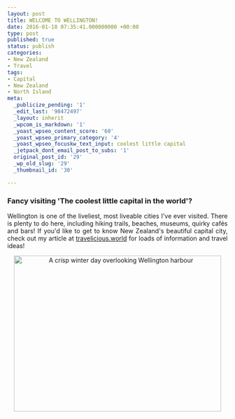 ```yaml
---
layout: post
title: WELCOME TO WELLINGTON!
date: 2016-01-18 07:35:41.000000000 +00:00
type: post
published: true
status: publish
categories:
- New Zealand
- Travel
tags:
- Capital
- New Zealand
- North Island
meta:
  _publicize_pending: '1'
  _edit_last: '98472497'
  _layout: inherit
  _wpcom_is_markdown: '1'
  _yoast_wpseo_content_score: '60'
  _yoast_wpseo_primary_category: '4'
  _yoast_wpseo_focuskw_text_input: coolest little capital
  _jetpack_dont_email_post_to_subs: '1'
  original_post_id: '29'
  _wp_old_slug: '29'
  _thumbnail_id: '30'

---
```


<h3 align="JUSTIFY">Fancy visiting 'The coolest little capital in the world'?</h3>
<p align="JUSTIFY">Wellington is one of the liveliest, most liveable cities I've ever visited. There is plenty to do here, including hiking trails, beaches, museums, quirky cafés and bars! If you'd like to get to know New Zealand's beautiful capital city, check out my article at <a href="http://travelicious.world/welcome-to-wellington/" target="_blank">travelicious.world</a> for loads of information and travel ideas!</p>
<p align="center"><img src="{{ site.baseurl }}/assets/001-2-1024x768.jpg" alt="A crisp winter day overlooking Wellington harbour" width="474" height="356" class="img-rounded"/></p>
